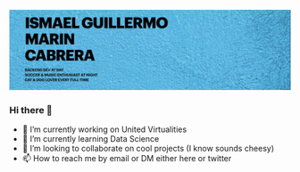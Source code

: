 [![Banner](https://github.com/igmarin/igmarin/blob/master/assets/background.jpg)](https://www.twitter.com/igmarin)
### Hi there 👋
- 🔭 I’m currently working on United Virtualities
- 🌱 I’m currently learning Data Science
- 👯 I’m looking to collaborate on cool projects (I know sounds cheesy)
- 📫 How to reach me by email or DM either here or twitter
